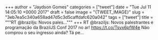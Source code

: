 
+++
author = "Jaydson Gomes"
categories = ["tweet"]
date = "Tue Jul 11 14:05:10 +0000 2017"
draft = false
image = "{TWEET_IMAGE}"
slug = "3eb7ea5c340a658ad47d5c3d5caffdafc620a042"
tags = ["tweet"]
title = """RT @braziljs: Novos pales..."""
+++
RT @braziljs: Novos palestrantes e programação da BrazilJS Conf 2017 no ar! https://t.co/Tsvx6pfW4e Não comprou o seu ingresso ainda? Tá pe…
